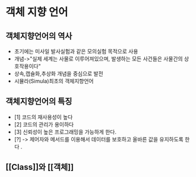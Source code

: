 # 객체 지향 언어

## 객체지향언어의 역사
- 초기에는 미사일 발사실험과 같은 모의실험 목적으로 사용
- 개념->"실제 세계는 사물로 이루어져있으며, 발생하는 모든 사건들은 사물간의 상호작용이다"
- 상속,캡슐화,추상화 개념을 중심으로 발전
- 시뮬라(Simula)최초의 객체지향언어


## 객체지향언어의 특징
- [1] 코드의 재사용성이 높다
- [2] 코드의 관리가 용이하다
- [3] 신뢰성이 높은 프로그래밍을 가능하게 한다.
- [?] -> 제어자와 메서드를 이용해서 데이터를 보호하고 올바른 값을 유지하도록 한다 .

## [[Class]]와  [[객체]]


